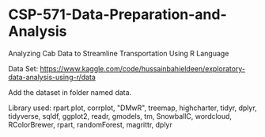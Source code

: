 # CSP-571-Data-Preparation-and-Analysis
Analyzing Cab Data to Streamline Transportation Using R Language

Data Set: https://www.kaggle.com/code/hussainbahieldeen/exploratory-data-analysis-using-r/data

Add the dataset in folder named data.

Library used:
rpart.plot,
corrplot,
"DMwR",
treemap,
highcharter,
tidyr,
dplyr,
tidyverse,
sqldf,
ggplot2,
readr,
gmodels,
tm,
SnowballC,
wordcloud,
RColorBrewer,
rpart,
randomForest,
magrittr,
dplyr
